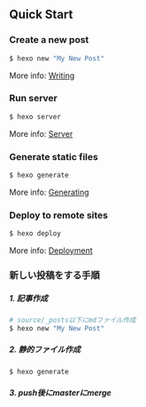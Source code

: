 ## Quick Start

### Create a new post

```bash
$ hexo new "My New Post"
```

More info: [Writing](https://hexo.io/docs/writing.html)

### Run server

``` bash
$ hexo server
```

More info: [Server](https://hexo.io/docs/server.html)

### Generate static files

``` bash
$ hexo generate
```

More info: [Generating](https://hexo.io/docs/generating.html)

### Deploy to remote sites

``` bash
$ hexo deploy
```

More info: [Deployment](https://hexo.io/docs/one-command-deployment.html)

### 新しい投稿をする手順
##### 1. 記事作成
```bash
# source/_posts以下にmdファイル作成
$ hexo new "My New Post"
```
##### 2. 静的ファイル作成
```bash
$ hexo generate
```

##### 3. push後にmasterにmerge
